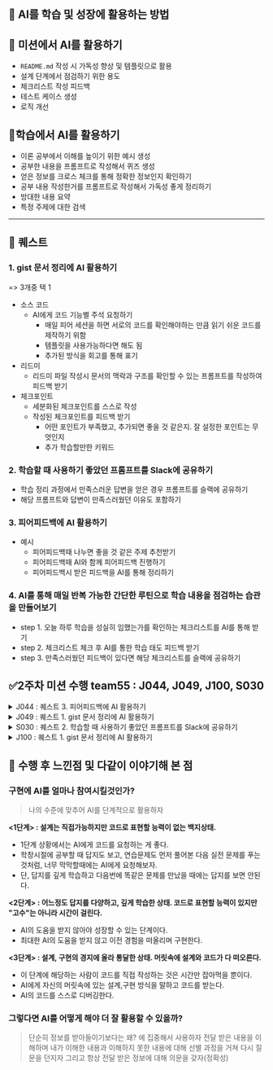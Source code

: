 ## **🤖 AI를 학습 및 성장에 활용하는 방법**

## **📒 미션에서 AI를 활용하기**

- `README.md` 작성 시 가독성 향상 및 템플릿으로 활용
- 설계 단계에서 점검하기 위한 용도
- 체크리스트 작성 피드백
- 테스트 케이스 생성
- 로직 개선

## **📌학습에서 AI를 활용하기**

- 이론 공부에서 이해를 높이기 위한 예시 생성
- 공부한 내용을 프롬프트로 작성해서 퀴즈 생성
- 얻은 정보를 크로스 체크를 통해 정확한 정보인지 확인하기
- 공부 내용 작성한거를 프롬프트로 작성해서 가독성 좋게 정리하기
- 방대한 내용 요약
- 특정 주제에 대한 검색

---

## **📜 퀘스트**

### **1. gist 문서 정리에 AI 활용하기**

=> 3개중 택 1

- 소스 코드
  - AI에게 코드 기능별 주석 요청하기
    - 매일 피어 세션을 하면 서로의 코드를 확인해야하는 만큼 읽기 쉬운 코드를 제작하기 위함
    - 템플릿을 사용가능하다면 해도 됨
    - 추가된 방식을 회고를 통해 표기
- 리드미
  - 리드미 파일 작성시 문서의 맥락과 구조를 확인할 수 있는 프롬프트를 작성하여 피드백 받기
- 체크포인트
  - 세분화된 체크포인트를 스스로 작성
  - 작성된 체크포인트를 피드백 받기
    - 어떤 포인트가 부족했고, 추가되면 좋을 것 같은지. 잘 설정한 포인트는 무엇인지
    - 추가 학습할만한 키워드

### **2. 학습할 때 사용하기 좋았던 프롬프트를 Slack에 공유하기**

- 학습 정리 과정에서 만족스러운 답변을 얻은 경우 프롬프트를 슬랙에 공유하기
- 해당 프롬프트와 답변이 만족스러웠던 이유도 포함하기

### **3. 피어피드백에 AI 활용하기**

- 예시
  - 피어피드백때 나누면 좋을 것 같은 주제 추천받기
  - 피어피드백때 AI와 함께 피어피드백 진행하기
  - 피어피드백시 받은 피드백을 AI를 통해 정리하기

### **4. AI를 통해 매일 반복 가능한 간단한 루틴으로 학습 내용을 점검하는 습관을 만들어보기**

- step 1. 오늘 하루 학습을 성실히 임했는가를 확인하는 체크리스트를 AI를 통해 받기
- step 2. 체크리스트 체크 후 AI를 통한 학습 태도 피드백 받기
- step 3. 만족스러웠던 피드백이 있다면 해당 체크리스트를 슬랙에 공유하기

## **✅2주차 미션 수행 team55 : J044, J049, J100, S030**



<details>
<summary>J044 : 퀘스트 3. 피어피드백에 AI 활용하기</summary>
<div markdown="1">

> 피어피드백에서 이야기 나눌 주제 추천해줘!
<img width="732" height="478" alt="image (8)" src="https://github.com/user-attachments/assets/bae2f063-8b11-4eb5-87bb-234c246988ea" />
<img width="721" height="427" alt="image (9)" src="https://github.com/user-attachments/assets/9a7aaac6-8329-4e1c-a87a-5cdcbfc80686" />
<img width="738" height="517" alt="image (10)" src="https://github.com/user-attachments/assets/cfc1ba20-a3b5-49fd-8bef-ad3addc1ab98" />


day13의 Git 호환관리 미션은 크게 두가지 방법으로 접근할 수 있었다.

1. git이 만들어준 .git 폴더에 접근하여 파일을 읽어오기 <git 분석>
2. .git 폴더에 직접 파일 만들기 <미니 깃 구현>

나는 두번째 방식으로 접근하였다. 

첫번째 방식으로 접근한 팀과 소통하며 개념적인 부분에서 크게 얻을 수 있었다.

우리팀은 “나만의” 깃 만들기 정도로 가볍게 생각하여 바이너리로 저장되는 것들을 다루지 않고, 모두 텍스트로 처리했었다. 또한 인덱스파일에 어떤 정보가 있는지 깊게 알아보지않고 “스테이징된 파일이 올라가는 곳!”이라고만 이해한 다음 구현했었는데

첫번째 방식으로 접근한 팀은 실제 인덱스파일에 있는 내용을 파싱하여 분석해야했기에 깊게 공부했다.

`git ls-files --help` 

- 이 명령어를 입력하면 인덱스파일에 무엇이 들어있는지 자세히 알 수 있다는 것도 알려주셨다.

서로가 서로의 팀의 구현을 보며 “엄청 어려워보이는데요? 어떻게 하셨어요” 라는 대화가 오고갔다.

어떠한 방식으로 구현했든간에 “git 내부 구조를 학습한다.” 라는 학습목표는 달성했기에 모두 고생했다고 말을하며 마무리했다.

</div>
</details>

<details>
<summary>J049 : 퀘스트 1. gist 문서 정리에 AI 활용하기</summary>
<div markdown="1">

> 내가 작성한 체크포인트에 대해 피드백해줘. 어떤 포인트가 부족했고 추가되면 좋을지 알려줘.

<img width="1007" height="782" alt="image" src="https://github.com/user-attachments/assets/887d4642-bee6-4352-a74d-757a3c87f462" />

**💡 느낀 점:**

미션을 진행하면서 체크포인트를 스스로 세분화해서 작성하는 과정은 생각보다 어려웠다.

"내가 충분히 구체적으로 작성했는지", "핵심을 잘 짚고 있는지"를 스스로 점검하는 데 한계가 있었는데, AI의 피드백을 통해 내 체크포인트가 과제의 의도와 잘 연결되어 있는지 객관적으로 검토할 수 있어 큰 도움이 되었다.
특히, 내가 놓치고 있던 개념이나 아직 학습하지 않은 사전지식에 대해서도 AI가 지적해주면서, 단순히 내가 떠올린 범위 내에서만 공부하는 것이 아니라 과제 전체 목표를 기준으로 학습이 가능해졌다.

스스로 먼저 사고한 뒤, 그 과정을 점검하고 보완하는 단계에서 AI를 적극적으로 활용할 수 있다는 점이 인상 깊었다.

</div>
</details>


<details>
<summary>S030 : 퀘스트 2. 학습할 때 사용하기 좋았던 프롬프트를 Slack에 공유하기</summary>
  
- 학습 정리 과정에서 만족스러운 답변을 얻은 경우 프롬프트를 슬랙에 공유하기  <br/>
- 해당 프롬프트와 답변이 만족스러웠던 이유도 포함하기  <br/>
  <br/>  <br/>
  
<img width="600" height="600" alt="image" src="https://github.com/user-attachments/assets/25a46b6b-3245-4674-9ae1-9ea46c6887e1" /><br/>
<img width="600" height="600" alt="image" src="https://github.com/user-attachments/assets/34c52036-e5f1-4d77-a4be-2e48f7dc24bd" /><br/>
<img width="600" height="600" alt="image" src="https://github.com/user-attachments/assets/be8567d8-40b5-4d73-894f-4efb9f7e69ea" /><br/>
### 🙋🏻‍♀️ 미션수행: ChatGPT에게 서로 질문만 하면서 원하는 학습정보 얻기
#### ☑️ 프롬프트: 서로 질문만 하면서 원하는 학습 정보를 얻을 수 있을까?

AI에게 평소 원하는 답에 대해 질문하고 답을 한번에 많이 받아왔습니다. <br/>
그렇게 하다보니 본인이 알고 있는 내용이라고 생각하고 넘어가게 되는 정보들도 많았습니다. <br/>
학습에서는 깊이 있는 이해가 중요하므로 정확히 알고 넘어가는 것이 중요합니다. <br/>
따라서 AI에게 한번의 질문으로 소량의 정보들을 얻고, 알고 있는 내용과 모르는 내용을 선별해 학습을 시도해봤습니다. <br/>
그리고 이 과정에서 서로 질문으로 대화를 이어가며 단순 정보 요청자가 아닌 질문자가 되어 학습 내용을 정리할 시간을 가졌습니다.  <br/>
최근 다량의 정보를 한번에 학습하면서 본인이 정말 알고 있는 것이 맞는지 헷갈릴 때가 많았는데 역시 남에게 설명할 수 있어야 정확히 아는 것 같습니다.   <br/>
AI 활용 학습시 정보요청자가 되기 보다 질문자로서 학습해나가면 AI를 학습에 더 잘 사용할 수 있을 것 같습니다.  <br/>
</details>

<details>
<summary>J100 : 퀘스트 1. gist 문서 정리에 AI 활용하기</summary>

어제 (day14)를 진행하면서 학습정리.md 작성하는데 AI를 활용해봤습니다.

원래는 미션을 진행하다보니 학습정리.md 내용 추가는 못하고 마무리해야겠다고 생각했다가 이참에 AI활용해보자!!는 마음으로 진행했습니다.

미션 중 학습을 진행하면서 챗GPT를 통해 많이 물어봐 많은 내용을 익힐 수 있었기 때문에 챗gpt는 제가 학습한 내용에 대해 대부분 알고 있어서 학습정리를 잘 해주긴 했습니다.

하지만 이렇게 학습정리.md 작성을 ai에게 맡기는 것이 좋다는 생각은 안들었습니다.

저는 학습한 내용을 정리하는 가장 큰 이유는 정리하는 과정에서 그 내용을 더 제대로 이해하고 머릿속에 체계적으로 정리되게 하기 위해서라고 생각합니다. 이를 통해서 성장할 수 있는거구요.

하지만 이를 ai에게 맡기면 이런 성장에 있어서 손해를 본다고 생각이 들었습니다.

</details>

## 💬 수행 후 느낀점 및 다같이 이야기해 본 점

### 구현에 AI를 얼마나 참여시킬것인가?
> 나의 수준에 맞추어 AI를 단계적으로 활용하자

**<1단계> : 설계는 직접가능하지만 코드로 표현할 능력이 없는 백지상태.**
- 1단계 상황에서는 AI에게 코드를 요청하는 게 좋다.
- 학창시절에 공부할 때 답지도 보고, 연습문제도 먼저 풀어본 다음 실전 문제를 푸는 것처럼, 너무 막막할때에는 AI에게 요청해보자.
- 단, 답지를 깊게 학습하고 다음번에 똑같은 문제를 만났을 때에는 답지를 보면 안된다.

**<2단계> : 어느정도 답지를 다양하고, 깊게 학습한 상태. 코드로 표현할 능력이 있지만 "고수"는 아니라 시간이 걸린다.**
- AI의 도움을 받지 않아야 성장할 수 있는 단계이다.
- 최대한 AI의 도움을 받지 않고 이전 경험을 떠올리며 구현한다.

**<3단계> : 설계, 구현의 경지에 올라 통달한 상태. 머릿속에 설계와 코드가 다 떠오른다.**
- 이 단계에 해당하는 사람이 코드를 직접 작성하는 것은 시간만 잡아먹을 뿐이다.
- AI에게 자신의 머릿속에 있는 설계,구현 방식을 말하고 코드를 받는다.
- AI의 코드를 스스로 디버깅한다. 


### 그렇다면 AI를 어떻게 해야 더 잘 활용할 수 있을까?
> 단순히 정보를 받아들이기보다는 왜? 에 집중해서 사용하자
> 전달 받은 내용을 이해하며 내가 이해한 내용과 이해하지 못한 내용에 대해
선별 과정을 거쳐 다시 질문을 던지자
> 그리고 항상 전달 받은 정보에 대해 의문을 갖자(정확성)

